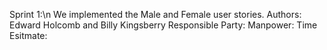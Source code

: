 Sprint 1:\n
We implemented the Male and Female user stories.
Authors:
Edward Holcomb and Billy Kingsberry
Responsible Party:
Manpower:
Time Esitmate:

